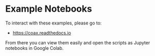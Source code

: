 # Example Notebooks

To interact with these examples, please go to:

* https://coax.readthedocs.io

From there you can view them easily and open the scripts as Jupyter notebooks in Google Colab.
